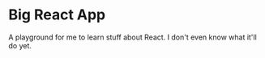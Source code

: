 # Big React App

A playground for me to learn stuff about React. I don't even know what it'll do yet.

